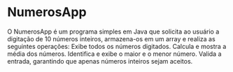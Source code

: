 # NumerosApp
O NumerosApp é um programa simples em Java que solicita ao usuário a digitação de 10 números inteiros, armazena-os em um array e realiza as seguintes operações:  Exibe todos os números digitados. Calcula e mostra a média dos números. Identifica e exibe o maior e o menor número. Valida a entrada, garantindo que apenas números inteiros sejam aceitos.
